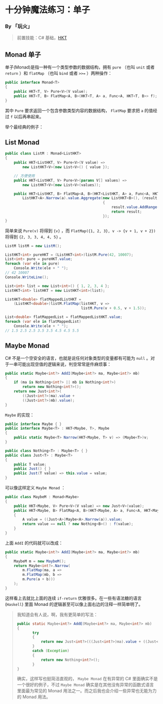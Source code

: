 # 十分钟魔法练习：单子

### By 「玩火」

> 前置技能：C# 基础，[HKT](HKT.md)

## Monad 单子

单子(Monad)是指一种有一个类型参数的数据结构，拥有 `pure` （也叫 `unit` 或者 `return` ）和 `flatMap` （也叫 `bind` 或者 `>>=` ）两种操作：

```csharp
public interface Monad<T>
{
    public HKT<T, V> Pure<V>(V value);
    public HKT<T, B> FlatMap<A, B>(HKT<T, A> a, Func<A, HKT<T, B>> f);
}
```

其中 `Pure` 要求返回一个包含参数类型内容的数据结构， `FlatMap` 要求把 `a` 的值经过 `f` 以后再串起来。

举个最经典的例子：

## List Monad

```csharp
public class ListM : Monad<ListHKT>
{
    public HKT<ListHKT, V> Pure<V>(V value) =>
        new ListHKT<V>(new List<V>() { value });

    // 方便使用 
    public HKT<ListHKT, V> Pure<V>(params V[] values) =>
        new ListHKT<V>(new List<V>(values));

    public HKT<ListHKT, B> FlatMap<A, B>(HKT<ListHKT, A> a, Func<A, HKT<ListHKT, B>> f) => 
        ListHKT<A>.Narrow(a).value.Aggregate(new ListHKT<B>(), (result, ele) =>
                                             {
                                                 result.value.AddRange(ListHKT<B>.Narrow(f(ele)).value);
                                                 return result;
                                             });
}
```

简单来说 `Pure(v)` 将得到 `{v}` ，而 `FlatMap({1, 2, 3}, v -> {v + 1, v + 2})` 将得到 `{2, 3, 3, 4, 4, 5}` 。

```csharp
ListM listM = new ListM();

ListHKT<int> pureHKT = (ListHKT<int>)listM.Pure(42, 10007);
List<int> pure = pureHKT.value;
foreach (var ele in pure)
    Console.Write(ele + " ");
// 42 10007
Console.WriteLine();

List<int> list = new List<int>() { 1, 2, 3, 4 };
ListHKT<int> listHKT = new ListHKT<int>(list);

ListHKT<double> flatMappedListHKT = 
    (ListHKT<double>)listM.FlatMap(listHKT, v => 
                                   listM.Pure(v + 0.5, v + 1.5));

List<double> flatMappedList = flatMappedListHKT.value;
foreach (var ele in flatMappedList)
    Console.Write(ele + " ");
// 1.5 2.5 2.5 3.5 3.5 4.5 4.5 5.5
```

## Maybe Monad

C# 不是一个空安全的语言，也就是说任何对象类型的变量都有可能为 `null` 。对于一串可能出现空值的逻辑来说，判空常常是件麻烦事：

```csharp
public static Maybe<int?> AddI(Maybe<int?> ma, Maybe<int?> mb)
{
    if (ma is Nothing<int?> || mb is Nothing<int?>)
        return new Nothing<int?>();
    return new Just<int?>(
        ((Just<int?>)ma).value +
        ((Just<int?>)mb).value);
}
```

`Maybe` 的实现：

```csharp
public interface Maybe { }
public interface Maybe<T> : HKT<Maybe, T>, Maybe
{
    public static Maybe<T> Narrow(HKT<Maybe, T> v) => (Maybe<T>)v;
}

public class Nothing<T> : Maybe<T> { }
public class Just<T> : Maybe<T>
{
    public T value;
    public Just() { }
    public Just(T value) => this.value = value;
}
```

可以像这样定义 `Maybe Monad` ：

```csharp
public class MaybeM : Monad<Maybe>
{
    public HKT<Maybe, V> Pure<V>(V value) => new Just<V>(value);
    public HKT<Maybe, B> FlatMap<A, B>(HKT<Maybe, A> a, Func<A, HKT<Maybe, B>> f)
    {
        A value = ((Just<A>)Maybe<A>.Narrow(a)).value;
        return value == null ? new Nothing<B>() : f(value);
    }
}
```

上面 `AddI` 的代码就可以改成：

```csharp
public static Maybe<int?> AddI(Maybe<int?> ma, Maybe<int?> mb)
{
    MaybeM m = new MaybeM();
    return Maybe<int?>.Narrow(
        m.FlatMap(ma, a =>
        m.FlatMap(mb, b =>
        m.Pure(a + b)))
    );
}
```

这样看上去就比上面的连续 `if-return` 优雅很多。在一些有语法糖的语言 (`Haskell`) 里面 Monad 的逻辑甚至可以像上面右边的注释一样简单明了。

> 我知道会有人说，啊，我有更简单的写法：
>
> ```java
> public static Maybe<int?> AddE(Maybe<int?> ma, Maybe<int?> mb)
> {
>        try
>        {
>            return new Just<int?>(((Just<int?>)ma).value + ((Just<int?>)mb).value);
>        }
>        catch (Exception)
>        {
>            return new Nothing<int?>();
>        }
> }
> ```
>
> 确实，这样写也挺简洁直观的， `Maybe Monad` 在有异常的 C# 里面确实不是一个很好的例子，不过 `Maybe Monad` 确实是在其他没有异常的函数式语言里面最为常见的 Monad 用法之一。而之后我也会介绍一些异常也无能为力的 Monad 用法。


